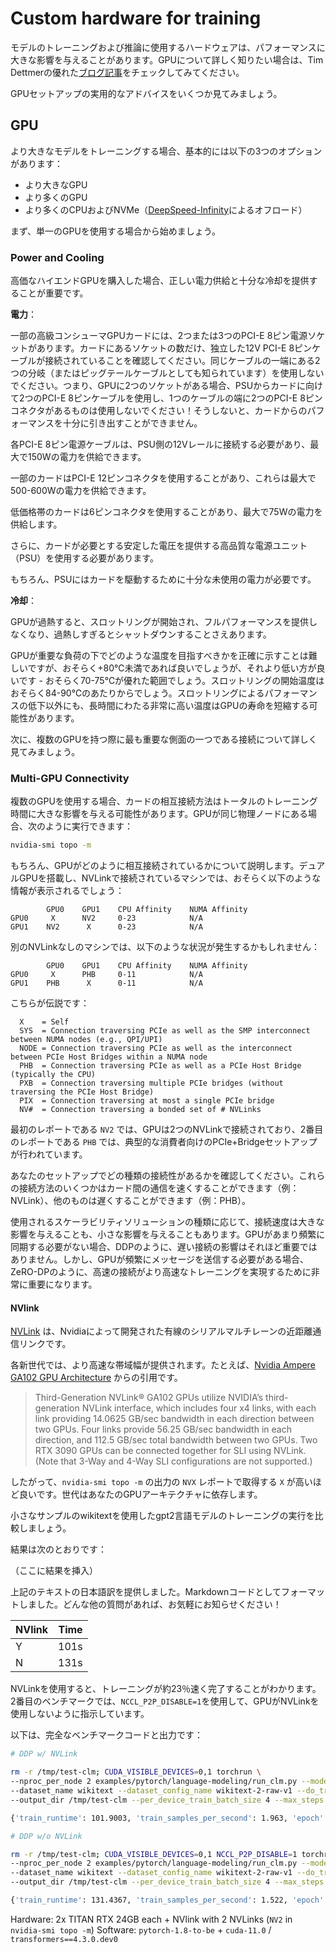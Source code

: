 <!---
Copyright 2023 The HuggingFace Team. All rights reserved.

Licensed under the Apache License, Version 2.0 (the "License");
you may not use this file except in compliance with the License.
You may obtain a copy of the License at

    http://www.apache.org/licenses/LICENSE-2.0

Unless required by applicable law or agreed to in writing, software
distributed under the License is distributed on an "AS IS" BASIS,
WITHOUT WARRANTIES OR CONDITIONS OF ANY KIND, either express or implied.
See the License for the specific language governing permissions and
limitations under the License.

⚠️ Note that this file is in Markdown but contain specific syntax for our doc-builder (similar to MDX) that may not be
rendered properly in your Markdown viewer.

-->

# Custom hardware for training

モデルのトレーニングおよび推論に使用するハードウェアは、パフォーマンスに大きな影響を与えることがあります。GPUについて詳しく知りたい場合は、Tim Dettmerの優れた[ブログ記事](https://timdettmers.com/2020/09/07/which-gpu-for-deep-learning/)をチェックしてみてください。

GPUセットアップの実用的なアドバイスをいくつか見てみましょう。

## GPU
より大きなモデルをトレーニングする場合、基本的には以下の3つのオプションがあります：

- より大きなGPU
- より多くのGPU
- より多くのCPUおよびNVMe（[DeepSpeed-Infinity](main_classes/deepspeed#nvme-support)によるオフロード）

まず、単一のGPUを使用する場合から始めましょう。

### Power and Cooling

高価なハイエンドGPUを購入した場合、正しい電力供給と十分な冷却を提供することが重要です。

**電力**：

一部の高級コンシューマGPUカードには、2つまたは3つのPCI-E 8ピン電源ソケットがあります。カードにあるソケットの数だけ、独立した12V PCI-E 8ピンケーブルが接続されていることを確認してください。同じケーブルの一端にある2つの分岐（またはピッグテールケーブルとしても知られています）を使用しないでください。つまり、GPUに2つのソケットがある場合、PSUからカードに向けて2つのPCI-E 8ピンケーブルを使用し、1つのケーブルの端に2つのPCI-E 8ピンコネクタがあるものは使用しないでください！そうしないと、カードからのパフォーマンスを十分に引き出すことができません。

各PCI-E 8ピン電源ケーブルは、PSU側の12Vレールに接続する必要があり、最大で150Wの電力を供給できます。

一部のカードはPCI-E 12ピンコネクタを使用することがあり、これらは最大で500-600Wの電力を供給できます。

低価格帯のカードは6ピンコネクタを使用することがあり、最大で75Wの電力を供給します。

さらに、カードが必要とする安定した電圧を提供する高品質な電源ユニット（PSU）を使用する必要があります。

もちろん、PSUにはカードを駆動するために十分な未使用の電力が必要です。

**冷却**：

GPUが過熱すると、スロットリングが開始され、フルパフォーマンスを提供しなくなり、過熱しすぎるとシャットダウンすることさえあります。

GPUが重要な負荷の下でどのような温度を目指すべきかを正確に示すことは難しいですが、おそらく+80℃未満であれば良いでしょうが、それより低い方が良いです - おそらく70-75℃が優れた範囲でしょう。スロットリングの開始温度はおそらく84-90℃のあたりからでしょう。スロットリングによるパフォーマンスの低下以外にも、長時間にわたる非常に高い温度はGPUの寿命を短縮する可能性があります。

次に、複数のGPUを持つ際に最も重要な側面の一つである接続について詳しく見てみましょう。

### Multi-GPU Connectivity

複数のGPUを使用する場合、カードの相互接続方法はトータルのトレーニング時間に大きな影響を与える可能性があります。GPUが同じ物理ノードにある場合、次のように実行できます：


```bash
nvidia-smi topo -m
```

もちろん、GPUがどのように相互接続されているかについて説明します。デュアルGPUを搭載し、NVLinkで接続されているマシンでは、おそらく以下のような情報が表示されるでしょう：

```
        GPU0    GPU1    CPU Affinity    NUMA Affinity
GPU0     X      NV2     0-23            N/A
GPU1    NV2      X      0-23            N/A
```

別のNVLinkなしのマシンでは、以下のような状況が発生するかもしれません：

```
        GPU0    GPU1    CPU Affinity    NUMA Affinity
GPU0     X      PHB     0-11            N/A
GPU1    PHB      X      0-11            N/A
```

こちらが伝説です：

```
  X    = Self
  SYS  = Connection traversing PCIe as well as the SMP interconnect between NUMA nodes (e.g., QPI/UPI)
  NODE = Connection traversing PCIe as well as the interconnect between PCIe Host Bridges within a NUMA node
  PHB  = Connection traversing PCIe as well as a PCIe Host Bridge (typically the CPU)
  PXB  = Connection traversing multiple PCIe bridges (without traversing the PCIe Host Bridge)
  PIX  = Connection traversing at most a single PCIe bridge
  NV#  = Connection traversing a bonded set of # NVLinks
```

最初のレポートである `NV2` では、GPUは2つのNVLinkで接続されており、2番目のレポートである `PHB` では、典型的な消費者向けのPCIe+Bridgeセットアップが行われています。

あなたのセットアップでどの種類の接続性があるかを確認してください。これらの接続方法のいくつかはカード間の通信を速くすることができます（例：NVLink）、他のものは遅くすることができます（例：PHB）。

使用されるスケーラビリティソリューションの種類に応じて、接続速度は大きな影響を与えることも、小さな影響を与えることもあります。GPUがあまり頻繁に同期する必要がない場合、DDPのように、遅い接続の影響はそれほど重要ではありません。しかし、GPUが頻繁にメッセージを送信する必要がある場合、ZeRO-DPのように、高速の接続がより高速なトレーニングを実現するために非常に重要になります。

#### NVlink

[NVLink](https://en.wikipedia.org/wiki/NVLink) は、Nvidiaによって開発された有線のシリアルマルチレーンの近距離通信リンクです。

各新世代では、より高速な帯域幅が提供されます。たとえば、[Nvidia Ampere GA102 GPU Architecture](https://www.nvidia.com/content/dam/en-zz/Solutions/geforce/ampere/pdf/NVIDIA-ampere-GA102-GPU-Architecture-Whitepaper-V1.pdf) からの引用です。

> Third-Generation NVLink®
> GA102 GPUs utilize NVIDIA’s third-generation NVLink interface, which includes four x4 links,
> with each link providing 14.0625 GB/sec bandwidth in each direction between two GPUs. Four
> links provide 56.25 GB/sec bandwidth in each direction, and 112.5 GB/sec total bandwidth
> between two GPUs. Two RTX 3090 GPUs can be connected together for SLI using NVLink.
> (Note that 3-Way and 4-Way SLI configurations are not supported.)

したがって、`nvidia-smi topo -m` の出力の `NVX` レポートで取得する `X` が高いほど良いです。世代はあなたのGPUアーキテクチャに依存します。

小さなサンプルのwikitextを使用したgpt2言語モデルのトレーニングの実行を比較しましょう。

結果は次のとおりです：

（ここに結果を挿入）

上記のテキストの日本語訳を提供しました。Markdownコードとしてフォーマットしました。どんな他の質問があれば、お気軽にお知らせください！

| NVlink | Time |
| -----  | ---: |
| Y      | 101s |
| N      | 131s |


NVLinkを使用すると、トレーニングが約23％速く完了することがわかります。2番目のベンチマークでは、`NCCL_P2P_DISABLE=1`を使用して、GPUがNVLinkを使用しないように指示しています。

以下は、完全なベンチマークコードと出力です：


```bash
# DDP w/ NVLink

rm -r /tmp/test-clm; CUDA_VISIBLE_DEVICES=0,1 torchrun \
--nproc_per_node 2 examples/pytorch/language-modeling/run_clm.py --model_name_or_path openai-community/gpt2 \
--dataset_name wikitext --dataset_config_name wikitext-2-raw-v1 --do_train \
--output_dir /tmp/test-clm --per_device_train_batch_size 4 --max_steps 200

{'train_runtime': 101.9003, 'train_samples_per_second': 1.963, 'epoch': 0.69}

# DDP w/o NVLink

rm -r /tmp/test-clm; CUDA_VISIBLE_DEVICES=0,1 NCCL_P2P_DISABLE=1 torchrun \
--nproc_per_node 2 examples/pytorch/language-modeling/run_clm.py --model_name_or_path openai-community/gpt2 \
--dataset_name wikitext --dataset_config_name wikitext-2-raw-v1 --do_train
--output_dir /tmp/test-clm --per_device_train_batch_size 4 --max_steps 200

{'train_runtime': 131.4367, 'train_samples_per_second': 1.522, 'epoch': 0.69}
```

Hardware: 2x TITAN RTX 24GB each + NVlink with 2 NVLinks (`NV2` in `nvidia-smi topo -m`)
Software: `pytorch-1.8-to-be` + `cuda-11.0` / `transformers==4.3.0.dev0`
